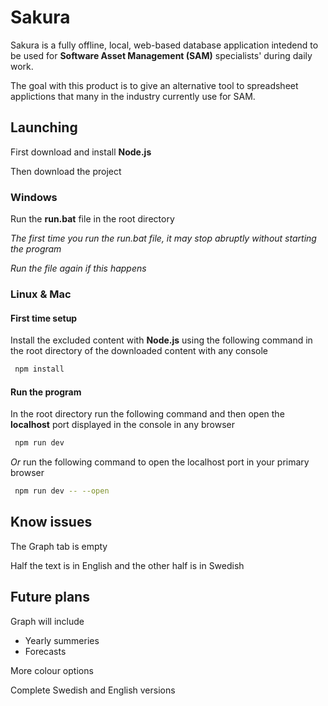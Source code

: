 # Sakura

Sakura is a fully offline, local, web-based database application intedend to be used for **Software Asset Management (SAM)** specialists' during daily work.

The goal with this product is to give an alternative tool to spreadsheet applictions that many in the industry currently use for SAM.

## Launching

First download and install **Node.js**

Then download the project

### Windows

Run the **run.bat** file in the root directory

*The first time you run the run.bat file, it may stop abruptly without starting the program*

*Run the file again if this happens*

### Linux & Mac

#### First time setup

Install the excluded content with **Node.js** using the following command in the root directory of the downloaded content with any console

```bash
 npm install
```

#### Run the program

In the root directory run the following command and then open the **localhost** port displayed in the console in any browser

```bash
 npm run dev
```

*Or* run the following command to open the localhost port in your primary browser

```bash
 npm run dev -- --open
```

## Know issues

The Graph tab is empty

Half the text is in English and the other half is in Swedish

## Future plans

Graph will include
 - Yearly summeries
 - Forecasts

More colour options

Complete Swedish and English versions
